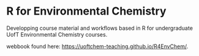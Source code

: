 # R for Environmental Chemistry 

Developping course material and workflows based in R for undergraduate UofT Environmental Chemistry courses. 

webbook found here: https://uoftchem-teaching.github.io/R4EnvChem/. 
